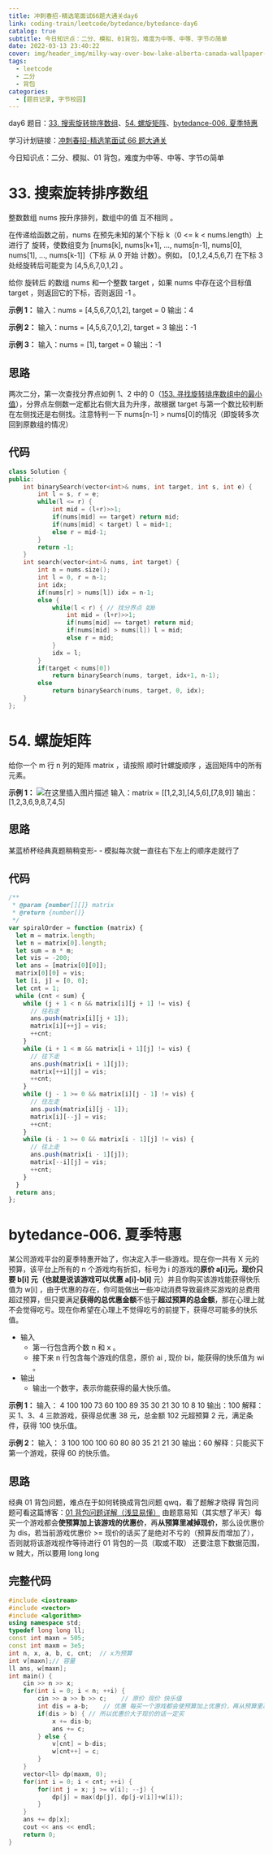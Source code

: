 ```yaml
---
title: 冲刺春招-精选笔面试66题大通关day6
link: coding-train/leetcode/bytedance/bytedance-day6
catalog: true
subtitle: 今日知识点：二分、模拟、01背包，难度为中等、中等、字节の简单
date: 2022-03-13 23:40:22
cover: img/header_img/milky-way-over-bow-lake-alberta-canada-wallpaper-for-1920x1080-63-873.jpg
tags:
  - leetcode
  - 二分
  - 背包
categories:
  - [题目记录, 字节校园]
---
```


day6 题目：[33. 搜索旋转排序数组](https://leetcode-cn.com/problems/search-in-rotated-sorted-array/)、[54. 螺旋矩阵](https://leetcode-cn.com/problems/spiral-matrix/)、[bytedance-006. 夏季特惠](https://leetcode-cn.com/problems/tJau2o/)

学习计划链接：[冲刺春招-精选笔面试 66 题大通关](https://leetcode-cn.com/study-plan/bytedancecampus/?progress=dcmyjb3)

今日知识点：二分、模拟、01 背包，难度为中等、中等、字节の简单

<!-- more -->

# 33. 搜索旋转排序数组

整数数组 nums 按升序排列，数组中的值 互不相同 。

在传递给函数之前，nums 在预先未知的某个下标 k（0 <= k < nums.length）上进行了 旋转，使数组变为 [nums[k], nums[k+1], ..., nums[n-1], nums[0], nums[1], ..., nums[k-1]]（下标 从 0 开始 计数）。例如， [0,1,2,4,5,6,7] 在下标 3 处经旋转后可能变为 [4,5,6,7,0,1,2] 。

给你 旋转后 的数组 nums 和一个整数 target ，如果 nums 中存在这个目标值 target ，则返回它的下标，否则返回 -1 。

**示例 1：**
输入：nums = [4,5,6,7,0,1,2], target = 0
输出：4

**示例 2：**
输入：nums = [4,5,6,7,0,1,2], target = 3
输出：-1

**示例 3：**
输入：nums = [1], target = 0
输出：-1

## 思路

两次二分，第一次查找分界点如例 1、2 中的 0（[153. 寻找旋转排序数组中的最小值](https://leetcode-cn.com/problems/find-minimum-in-rotated-sorted-array/)），分界点左侧数一定都比右侧大且为升序，故根据 target 与第一个数比较判断在左侧找还是右侧找。注意特判一下 nums[n-1] > nums[0]的情况（即旋转多次回到原数组的情况）

## 代码

```cpp
class Solution {
public:
    int binarySearch(vector<int>& nums, int target, int s, int e) {
        int l = s, r = e;
        while(l <= r) {
            int mid = (l+r)>>1;
            if(nums[mid] == target) return mid;
            if(nums[mid] < target) l = mid+1;
            else r = mid-1;
        }
        return -1;
    }
    int search(vector<int>& nums, int target) {
        int n = nums.size();
        int l = 0, r = n-1;
        int idx;
        if(nums[r] > nums[l]) idx = n-1;
        else {
            while(l < r) { // 找分界点 如0
                int mid = (l+r)>>1;
                if(nums[mid] == target) return mid;
                if(nums[mid] > nums[l]) l = mid;
                else r = mid;
            }
            idx = l;
        }
        if(target < nums[0])
            return binarySearch(nums, target, idx+1, n-1);
        else
            return binarySearch(nums, target, 0, idx);
    }
};
```

# 54. 螺旋矩阵

给你一个 m 行 n 列的矩阵 matrix ，请按照 顺时针螺旋顺序 ，返回矩阵中的所有元素。

**示例 1：**
![在这里插入图片描述](https://img-blog.csdnimg.cn/eeb6eacb50c44affa8389b18a5d292fc.png)
输入：matrix = [[1,2,3],[4,5,6],[7,8,9]]
输出：[1,2,3,6,9,8,7,4,5]

## 思路

某蓝桥杯经典真题稍稍变形- -
模拟每次就一直往右下左上的顺序走就行了

## 代码

```js
/**
 * @param {number[][]} matrix
 * @return {number[]}
 */
var spiralOrder = function (matrix) {
  let m = matrix.length;
  let n = matrix[0].length;
  let sum = n * m;
  let vis = -200;
  let ans = [matrix[0][0]];
  matrix[0][0] = vis;
  let [i, j] = [0, 0];
  let cnt = 1;
  while (cnt < sum) {
    while (j + 1 < n && matrix[i][j + 1] != vis) {
      // 往右走
      ans.push(matrix[i][j + 1]);
      matrix[i][++j] = vis;
      ++cnt;
    }
    while (i + 1 < m && matrix[i + 1][j] != vis) {
      // 往下走
      ans.push(matrix[i + 1][j]);
      matrix[++i][j] = vis;
      ++cnt;
    }
    while (j - 1 >= 0 && matrix[i][j - 1] != vis) {
      // 往左走
      ans.push(matrix[i][j - 1]);
      matrix[i][--j] = vis;
      ++cnt;
    }
    while (i - 1 >= 0 && matrix[i - 1][j] != vis) {
      // 往上走
      ans.push(matrix[i - 1][j]);
      matrix[--i][j] = vis;
      ++cnt;
    }
  }
  return ans;
};
```

# bytedance-006. 夏季特惠

某公司游戏平台的夏季特惠开始了，你决定入手一些游戏。现在你一共有 X 元的预算，该平台上所有的 n 个游戏均有折扣，标号为 i 的游戏的**原价 a[i]**元，**现价**只要 **b[i]** 元（也就是说该游戏可以**优惠 a[i]-b[i]** 元）并且你购买该游戏能获得快乐值为 w[i] ，由于优惠的存在，你可能做出一些冲动消费导致最终买游戏的总费用超过预算，但只要满足**获得的总优惠金额**不低于**超过预算的总金额**，那在心理上就不会觉得吃亏。现在你希望在心理上不觉得吃亏的前提下，获得尽可能多的快乐值。

- 输入
  - 第一行包含两个数 n 和 x 。
  - 接下来 n 行包含每个游戏的信息，原价 ai , 现价 bi，能获得的快乐值为 wi 。
- 输出
  - 输出一个数字，表示你能获得的最大快乐值。

**示例 1：**
输入：
4 100
100 73 60
100 89 35
30 21 30
10 8 10
输出：100
解释：买 1、3、4 三款游戏，获得总优惠 38 元，总金额 102 元超预算 2 元，满足条件，获得 100 快乐值。

**示例 2：**
输入：
3 100
100 100 60
80 80 35
21 21 30
输出：60
解释：只能买下第一个游戏，获得 60 的快乐值。

## 思路

经典 01 背包问题，难点在于如何转换成背包问题 qwq，看了题解才晓得
背包问题可看这篇博客：[01 背包问题详解（浅显易懂）](https://blog.csdn.net/Iseno_V/article/details/100001133)
由题意易知（其实想了半天）每买一个游戏都会**使预算加上该游戏的优惠价**，再**从预算里减掉现价**，那么设优惠价为 dis，若当前游戏优惠价 >= 现价的话买了是绝对不亏的（预算反而增加了），否则就将该游戏视作等待进行 01 背包的一员（取或不取）
还要注意下数据范围，w 贼大，所以要用 long long

## 完整代码

```cpp
#include <iostream>
#include <vector>
#include <algorithm>
using namespace std;
typedef long long ll;
const int maxn = 505;
const int maxm = 3e5;
int n, x, a, b, c, cnt;  // x为预算
int v[maxn];// 容量
ll ans, w[maxn];
int main() {
    cin >> n >> x;
    for(int i = 0; i < n; ++i) {
        cin >> a >> b >> c;    // 原价 现价 快乐值
        int dis = a-b;    // 优惠 每买一个游戏都会使预算加上优惠价，再从预算里减掉现价。
        if(dis > b) { // 所以优惠价大于现价的话一定买
            x += dis-b;
            ans += c;
        } else {
            v[cnt] = b-dis;
            w[cnt++] = c;
        }
    }
    vector<ll> dp(maxm, 0);
    for(int i = 0; i < cnt; ++i) {
        for(int j = x; j >= v[i]; --j) {
            dp[j] = max(dp[j], dp[j-v[i]]+w[i]);
        }
    }
    ans += dp[x];
    cout << ans << endl;
    return 0;
}
```
